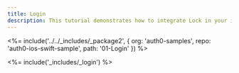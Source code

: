 ```yaml
---
title: Login
description: This tutorial demonstrates how to integrate Lock in your iOS Swift project in order to present a login screen.
---
```


<%= include('../../_includes/_package2', {
  org: 'auth0-samples',
  repo: 'auth0-ios-swift-sample',
  path: '01-Login'
}) %>

<%= include('_includes/_login') %>
